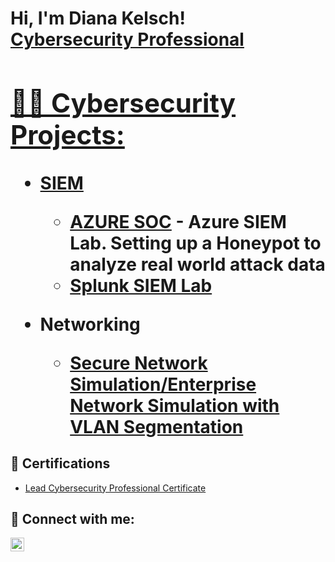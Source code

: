 <h1>Hi, I'm Diana Kelsch! <br/> <a href="https://www.linkedin.com/in/diana-kelsch-26224610b/">Cybersecurity Professional</a>  <a href="https://www.linkedin.com/in/diana-kelsch-26224610b/ ">

<h2>👨‍💻 Cybersecurity Projects:</h2>

- <b>SIEM</b>
  - [AZURE SOC](https://github.com/dianaktech/AZURE-SOC-Lab)  <b>- Azure SIEM Lab. Setting up a Honeypot to analyze real world attack data</b>
  - [Splunk SIEM Lab](https://github.com/dianaktech/splunk-siem-lab)
   

- <b>Networking</b>
  - [Secure Network Simulation/Enterprise Network Simulation with VLAN Segmentation](https://github.com/dianaktech/Secure-EntrepriseNetwork/tree/main)


 

 

<h2>📜 Certifications</h2>

- [Lead Cybersecurity Professional Certificate](https://www.linkedin.com/in/diana-kelsch-26224610b/overlay/1635535687813/single-media-viewer/?profileId=ACoAABufNeoBAHJu3KOlyweKwRIsg7CxFQSR3BQ)


<h2> 🤳 Connect with me:</h2>

[<img align="left" alt="Diana Kelsch | LinkedIn" width="22px" src="https://upload.wikimedia.org/wikipedia/commons/8/81/LinkedIn_icon.svg" />][linkedin]

[linkedin]: https://www.linkedin.com/in/diana-kelsch-26224610b/ 

<!--
**joshmadakor1/joshmadakor1** is a ✨ _special_ ✨ repository because its `README.md` (this file) appears on your GitHub profile.

Here are some ideas to get you started:

- 🔭 I’m currently working on ...
- 🌱 I’m currently learning ...
- 👯 I’m looking to collaborate on ...
- 🤔 I’m looking for help with ...
- 💬 Ask me about ...
- 📫 How to reach me: ...
- 😄 Pronouns: ...
- ⚡ Fun fact: ...
-->

